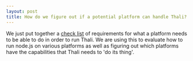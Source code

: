 ```yaml
---
layout: post
title: How do we figure out if a potential platform can handle Thali?
---
```

We just put together a [check list](PlatformChecklist) of requirements for what a platform needs to be able to do in order to run Thali. We are using this to evaluate how to run node.js on various platforms as well as figuring out which platforms have the capabilities that Thali needs to 'do its thing'.
